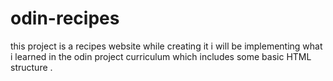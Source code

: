 # odin-recipes

this project is a recipes website while creating it i will be implementing what i learned in the odin project curriculum which includes some basic HTML structure .
